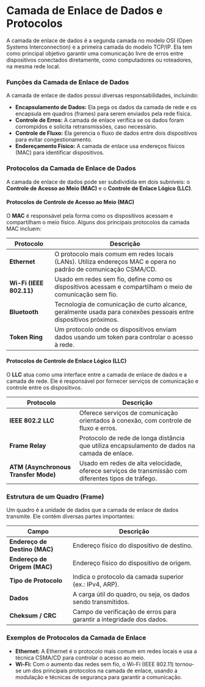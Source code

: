 # Camada de Enlace de Dados e Protocolos

A camada de enlace de dados é a segunda camada no modelo OSI (Open Systems Interconnection) e a primeira camada do modelo TCP/IP. Ela tem como principal objetivo garantir uma comunicação livre de erros entre dispositivos conectados diretamente, como computadores ou roteadores, na mesma rede local.

### Funções da Camada de Enlace de Dados

A camada de enlace de dados possui diversas responsabilidades, incluindo:

- **Encapsulamento de Dados:** Ela pega os dados da camada de rede e os encapsula em quadros (frames) para serem enviados pela rede física.
- **Controle de Erros:** A camada de enlace verifica se os dados foram corrompidos e solicita retransmissões, caso necessário.
- **Controle de Fluxo:** Ela gerencia o fluxo de dados entre dois dispositivos para evitar congestionamento.
- **Endereçamento Físico:** A camada de enlace usa endereços físicos (MAC) para identificar dispositivos.

### Protocolos da Camada de Enlace de Dados

A camada de enlace de dados pode ser subdividida em dois subníveis: o **Controle de Acesso ao Meio (MAC)** e o **Controle de Enlace Lógico (LLC)**.

#### Protocolos de Controle de Acesso ao Meio (MAC)

O **MAC** é responsável pela forma como os dispositivos acessam e compartilham o meio físico. Alguns dos principais protocolos da camada MAC incluem:

| Protocolo | Descrição |
|-----------|-----------|
| **Ethernet** | O protocolo mais comum em redes locais (LANs). Utiliza endereços MAC e opera no padrão de comunicação CSMA/CD. |
| **Wi-Fi (IEEE 802.11)** | Usado em redes sem fio, define como os dispositivos acessam e compartilham o meio de comunicação sem fio. |
| **Bluetooth** | Tecnologia de comunicação de curto alcance, geralmente usada para conexões pessoais entre dispositivos próximos. |
| **Token Ring** | Um protocolo onde os dispositivos enviam dados usando um token para controlar o acesso à rede. |

#### Protocolos de Controle de Enlace Lógico (LLC)

O **LLC** atua como uma interface entre a camada de enlace de dados e a camada de rede. Ele é responsável por fornecer serviços de comunicação e controle entre os dispositivos.

| Protocolo | Descrição |
|-----------|-----------|
| **IEEE 802.2 LLC** | Oferece serviços de comunicação orientados à conexão, com controle de fluxo e erros. |
| **Frame Relay** | Protocolo de rede de longa distância que utiliza encapsulamento de dados na camada de enlace. |
| **ATM (Asynchronous Transfer Mode)** | Usado em redes de alta velocidade, oferece serviços de transmissão com diferentes tipos de tráfego. |

### Estrutura de um Quadro (Frame)

Um quadro é a unidade de dados que a camada de enlace de dados transmite. Ele contém diversas partes importantes:

| Campo          | Descrição |
|----------------|-----------|
| **Endereço de Destino (MAC)** | Endereço físico do dispositivo de destino. |
| **Endereço de Origem (MAC)** | Endereço físico do dispositivo de origem. |
| **Tipo de Protocolo** | Indica o protocolo da camada superior (ex.: IPv4, ARP). |
| **Dados** | A carga útil do quadro, ou seja, os dados sendo transmitidos. |
| **Cheksum / CRC** | Campo de verificação de erros para garantir a integridade dos dados. |

### Exemplos de Protocolos da Camada de Enlace

- **Ethernet:** A Ethernet é o protocolo mais comum em redes locais e usa a técnica CSMA/CD para controlar o acesso ao meio.
- **Wi-Fi:** Com o aumento das redes sem fio, o Wi-Fi (IEEE 802.11) tornou-se um dos principais protocolos na camada de enlace, usando a modulação e técnicas de segurança para garantir a comunicação.
